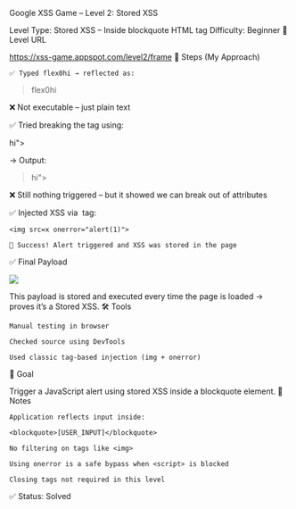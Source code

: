Google XSS Game – Level 2: Stored XSS

Level Type: Stored XSS – Inside blockquote HTML tag
Difficulty: Beginner
🔗 Level URL

https://xss-game.appspot.com/level2/frame
🧪 Steps (My Approach)

    ✅ Typed flex0hi → reflected as:

<blockquote>flex0hi</blockquote>

❌ Not executable – just plain text

✅ Tried breaking the tag using:

hi">

→ Output:

<blockquote>hi"></blockquote>

❌ Still nothing triggered – but it showed we can break out of attributes

✅ Injected XSS via <img> tag:

    <img src=x onerror="alert(1)">

    🎉 Success! Alert triggered and XSS was stored in the page

✅ Final Payload

<img src=x onerror="alert(1)">

This payload is stored and executed every time the page is loaded → proves it’s a Stored XSS.
🛠 Tools

    Manual testing in browser

    Checked source using DevTools

    Used classic tag-based injection (img + onerror)

🎯 Goal

Trigger a JavaScript alert using stored XSS inside a blockquote element.
🧠 Notes

    Application reflects input inside:

    <blockquote>[USER_INPUT]</blockquote>

    No filtering on tags like <img>

    Using onerror is a safe bypass when <script> is blocked

    Closing tags not required in this level

✅ Status: Solved
